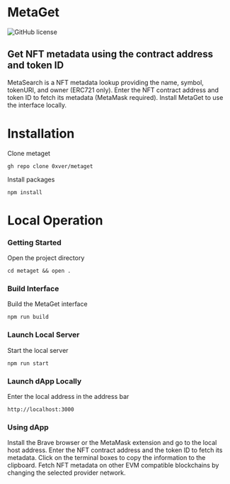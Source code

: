 # MetaGet

![GitHub license](https://img.shields.io/badge/license-MIT-blue.svg)

## Get NFT metadata using the contract address and token ID

MetaSearch is a NFT metadata lookup providing the name, symbol, tokenURI, and owner (ERC721 only). Enter the NFT contract address and token ID to fetch its metadata (MetaMask required). Install MetaGet to use the interface locally.

# Installation
Clone metaget
```
gh repo clone 0xver/metaget
```
Install packages
```
npm install
```

# Local Operation
### Getting Started
Open the project directory
```
cd metaget && open .
```

### Build Interface
Build the MetaGet interface
```
npm run build
```

### Launch Local Server
Start the local server
```
npm run start
```

### Launch dApp Locally
Enter the local address in the address bar
```
http://localhost:3000
```

### Using dApp
Install the Brave browser or the MetaMask extension and go to the local host address. Enter the NFT contract address and the token ID to fetch its metadata. Click on the terminal boxes to copy the information to the clipboard. Fetch NFT metadata on other EVM compatible blockchains by changing the selected provider network.